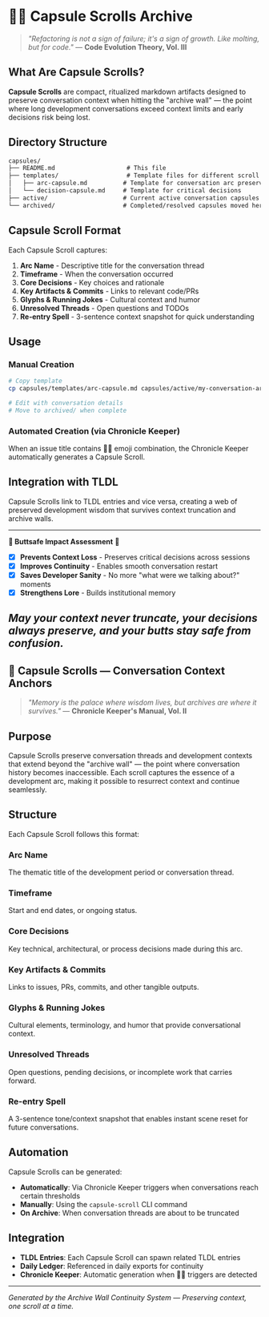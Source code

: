 
# 🧠📜 Capsule Scrolls Archive

> *"Refactoring is not a sign of failure; it's a sign of growth. Like molting, but for code."* — **Code Evolution Theory, Vol. III**

## What Are Capsule Scrolls?

**Capsule Scrolls** are compact, ritualized markdown artifacts designed to preserve conversation context when hitting the "archive wall" — the point where long development conversations exceed context limits and early decisions risk being lost.

## Directory Structure

```md
capsules/
├── README.md                    # This file
├── templates/                   # Template files for different scroll types
│   ├── arc-capsule.md          # Template for conversation arc preservation  
│   └── decision-capsule.md     # Template for critical decisions
├── active/                     # Current active conversation capsules
└── archived/                   # Completed/resolved capsules moved here
```

## Capsule Scroll Format

Each Capsule Scroll captures:

1. **Arc Name** - Descriptive title for the conversation thread
2. **Timeframe** - When the conversation occurred  
3. **Core Decisions** - Key choices and rationale
4. **Key Artifacts & Commits** - Links to relevant code/PRs
5. **Glyphs & Running Jokes** - Cultural context and humor
6. **Unresolved Threads** - Open questions and TODOs
7. **Re‑entry Spell** - 3-sentence context snapshot for quick understanding

## Usage

### Manual Creation

```bash
# Copy template
cp capsules/templates/arc-capsule.md capsules/active/my-conversation-arc.md

# Edit with conversation details
# Move to archived/ when complete
```

### Automated Creation (via Chronicle Keeper)

When an issue title contains 🧠📜 emoji combination, the Chronicle Keeper automatically generates a Capsule Scroll.

## Integration with TLDL

Capsule Scrolls link to TLDL entries and vice versa, creating a web of preserved development wisdom that survives context truncation and archive walls.

---

**🍑 Buttsafe Impact Assessment** 🍑  

- [x] **Prevents Context Loss** - Preserves critical decisions across sessions
- [x] **Improves Continuity** - Enables smooth conversation restart
- [x] **Saves Developer Sanity** - No more "what were we talking about?" moments
- [x] **Strengthens Lore** - Builds institutional memory

## *May your context never truncate, your decisions always preserve, and your butts stay safe from confusion.*

## 📜 Capsule Scrolls — Conversation Context Anchors

> *"Memory is the palace where wisdom lives, but archives are where it survives."* — **Chronicle Keeper's Manual, Vol. II**

## Purpose

Capsule Scrolls preserve conversation threads and development contexts that extend beyond the "archive wall" — the point where conversation history becomes inaccessible. Each scroll captures the essence of a development arc, making it possible to resurrect context and continue seamlessly.

## Structure

Each Capsule Scroll follows this format:

### **Arc Name**

The thematic title of the development period or conversation thread.

### **Timeframe**

Start and end dates, or ongoing status.

### **Core Decisions**

Key technical, architectural, or process decisions made during this arc.

### **Key Artifacts & Commits**

Links to issues, PRs, commits, and other tangible outputs.

### **Glyphs & Running Jokes**

Cultural elements, terminology, and humor that provide conversational context.

### **Unresolved Threads**

Open questions, pending decisions, or incomplete work that carries forward.

### **Re-entry Spell**

A 3-sentence tone/context snapshot that enables instant scene reset for future conversations.

## Automation

Capsule Scrolls can be generated:

- **Automatically**: Via Chronicle Keeper triggers when conversations reach certain thresholds
- **Manually**: Using the `capsule-scroll` CLI command
- **On Archive**: When conversation threads are about to be truncated

## Integration

- **TLDL Entries**: Each Capsule Scroll can spawn related TLDL entries
- **Daily Ledger**: Referenced in daily exports for continuity
- **Chronicle Keeper**: Automatic generation when 🧠📜 triggers are detected

---

*Generated by the Archive Wall Continuity System — Preserving context, one scroll at a time.*
